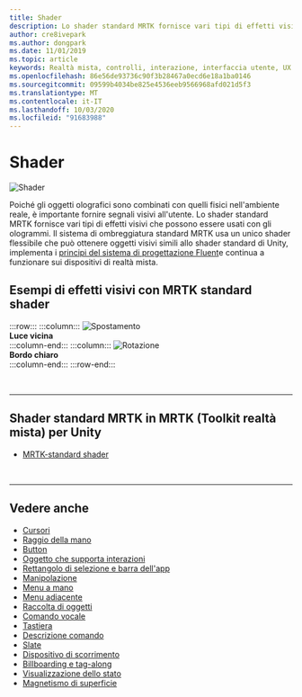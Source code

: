 ```yaml
---
title: Shader
description: Lo shader standard MRTK fornisce vari tipi di effetti visivi che possono essere usati con gli ologrammi.
author: cre8ivepark
ms.author: dongpark
ms.date: 11/01/2019
ms.topic: article
keywords: Realtà mista, controlli, interazione, interfaccia utente, UX
ms.openlocfilehash: 86e56de93736c90f3b28467a0ecd6e18a1ba0146
ms.sourcegitcommit: 09599b4034be825e4536eeb9566968afd021d5f3
ms.translationtype: MT
ms.contentlocale: it-IT
ms.lasthandoff: 10/03/2020
ms.locfileid: "91683988"
---
```

# <a name="shader"></a>Shader

![Shader](images/UX_Hero_StandardShader.jpg)

Poiché gli oggetti olografici sono combinati con quelli fisici nell'ambiente reale, è importante fornire segnali visivi all'utente. Lo shader standard MRTK fornisce vari tipi di effetti visivi che possono essere usati con gli ologrammi. Il sistema di ombreggiatura standard MRTK usa un unico shader flessibile che può ottenere oggetti visivi simili allo shader standard di Unity, implementa i [principi del sistema di progettazione Fluent](https://www.microsoft.com/design/fluent/#/)e continua a funzionare sui dispositivi di realtà mista.
<br>

## <a name="examples-of-visual-effects-using-mrtk-standard-shader"></a>Esempi di effetti visivi con MRTK standard shader 
:::row:::
    :::column:::
       ![Spostamento](images/UX_Button_Affordance_ProximityLight.jpg)<br>
       **Luce vicina**<br>
    :::column-end:::
    :::column:::
       ![Rotazione](images/UX_Button_Affordance_FocusHighlight.jpg)<br>
        **Bordo chiaro**<br>
    :::column-end:::
:::row-end:::

<br>

---

## <a name="mrtk-standard-shader-in-mrtk-mixed-reality-toolkit-for-unity"></a>Shader standard MRTK in MRTK (Toolkit realtà mista) per Unity

* [MRTK-standard shader](https://microsoft.github.io/MixedRealityToolkit-Unity/Documentation/README_MRTKStandardShader.html)


<br>

---

## <a name="see-also"></a>Vedere anche

* [Cursori](cursors.md)
* [Raggio della mano](point-and-commit.md)
* [Button](button.md)
* [Oggetto che supporta interazioni](interactable-object.md)
* [Rettangolo di selezione e barra dell'app](app-bar-and-bounding-box.md)
* [Manipolazione](direct-manipulation.md)
* [Menu a mano](hand-menu.md)
* [Menu adiacente](near-menu.md)
* [Raccolta di oggetti](object-collection.md)
* [Comando vocale](voice-input.md)
* [Tastiera](keyboard.md)
* [Descrizione comando](tooltip.md)
* [Slate](slate.md)
* [Dispositivo di scorrimento](slider.md)
* [Billboarding e tag-along](billboarding-and-tag-along.md)
* [Visualizzazione dello stato](progress.md)
* [Magnetismo di superficie](surface-magnetism.md)
